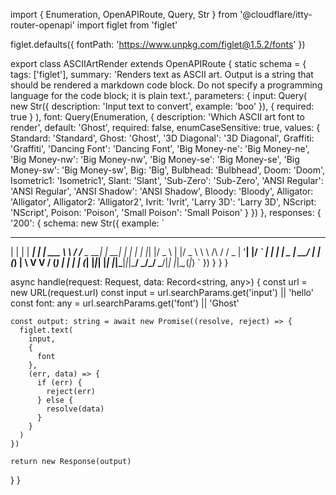 import {
  Enumeration,
  OpenAPIRoute,
  Query,
  Str
} from '@cloudflare/itty-router-openapi'
import figlet from 'figlet'

figlet.defaults({
  fontPath: 'https://www.unpkg.com/figlet@1.5.2/fonts'
})

export class ASCIIArtRender extends OpenAPIRoute {
  static schema = {
    tags: ['figlet'],
    summary:
      'Renders text as ASCII art. Output is a string that should be rendered a markdown code block. Do not specify a programming language for the code block; it is plain text.',
    parameters: {
      input: Query(
        new Str({
          description: 'Input text to convert',
          example: 'boo'
        }),
        {
          required: true
        }
      ),
      font: Query(Enumeration, {
        description: 'Which ASCII art font to render',
        default: 'Ghost',
        required: false,
        enumCaseSensitive: true,
        values: {
          Standard: 'Standard',
          Ghost: 'Ghost',
          '3D Diagonal': '3D Diagonal',
          Graffiti: 'Graffiti',
          'Dancing Font': 'Dancing Font',
          'Big Money-ne': 'Big Money-ne',
          'Big Money-nw': 'Big Money-nw',
          'Big Money-se': 'Big Money-se',
          'Big Money-sw': 'Big Money-sw',
          Big: 'Big',
          Bulbhead: 'Bulbhead',
          Doom: 'Doom',
          Isometric1: 'Isometric1',
          Slant: 'Slant',
          'Sub-Zero': 'Sub-Zero',
          'ANSI Regular': 'ANSI Regular',
          'ANSI Shadow': 'ANSI Shadow',
          Bloody: 'Bloody',
          Alligator: 'Alligator',
          Alligator2: 'Alligator2',
          Ivrit: 'Ivrit',
          'Larry 3D': 'Larry 3D',
          NScript: 'NScript',
          Poison: 'Poison',
          'Small Poison': 'Small Poison'
        }
      })
    },
    responses: {
      '200': {
        schema: new Str({
          example: `
_   _      _ _        __        __         _     _ _ _
 | | | | ___| | | ___   \ \      / /__  _ __| | __| | | |
 | |_| |/ _ \ | |/ _ \   \ \ /\ / / _ \| '__| |/ _\` | | |
 |  _  |  __/ | | (_) |   \ V  V / (_) | |  | | (_| |_|_|
 |_| |_|\___|_|_|\___/     \_/\_/ \___/|_|  |_|\__,_(_|_)
`
        })
      }
    }
  }

  async handle(request: Request, data: Record<string, any>) {
    const url = new URL(request.url)
    const input = url.searchParams.get('input') || 'hello'
    const font: any = url.searchParams.get('font') || 'Ghost'

    const output: string = await new Promise((resolve, reject) => {
      figlet.text(
        input,
        {
          font
        },
        (err, data) => {
          if (err) {
            reject(err)
          } else {
            resolve(data)
          }
        }
      )
    })

    return new Response(output)
  }
}
